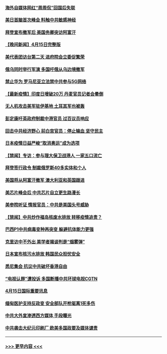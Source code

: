 #### [海外自媒体网红“周周侃”回国后失联](../pages/prog202/a103097323.md?t=04161401) 
#### [美日首脑首次峰会 料触中共敏感神经](../pages/prog202/a103097320.md?t=04161401) 
#### [拜登宣布撤军后 美国务卿突访阿富汗](../pages/prog202/a103097029.md?t=04161401) 
#### [【晚间新闻】4月15日完整版](../pages/prog202/a103097234.md?t=04161401) 
#### [美代表团访台第二天 进府院会立委促繁荣](../pages/prog202/a103097162.md?t=04161401) 
#### [俄乌同时举行军演 多国吁俄从乌边境撤军](../pages/prog202/a103096774.md?t=04161401) 
#### [禁止华为 罗马尼亚立法禁中共参与5G网络](../pages/prog202/a103097118.md?t=04161401) 
#### [【最新疫情】印度日增破20万 丹麦官员记者会晕倒](../pages/prog202/a103096874.md?t=04161401) 
#### [无人机攻击美军驻伊基地 土耳其军也被轰](../pages/prog202/a103097072.md?t=04161401) 
#### [彭定康吁英政府制裁中港官员 过百议员响应](../pages/prog202/a103097031.md?t=04161401) 
#### [回击中共经济野心 前白宫官员：停止输血 坚守民主](../pages/prog202/a103097047.md?t=04161401) 
#### [日本疫情日益严峻“取消奥运”成为选项](../pages/prog202/a103097012.md?t=04161401) 
#### [【禁闻】专访：参与理大保卫战港人 一家五口流亡](../pages/prog202/a103096842.md?t=04161401) 
#### [拜登签行政令 制裁俄罗斯40多实体和个人](../pages/prog202/a103096871.md?t=04161401) 
#### [美国将从阿富汗撤军 澳大利亚和英国跟进](../pages/prog202/a103096868.md?t=04161401) 
#### [美芯片峰会后 中共芯片自立更生路漫长](../pages/prog202/a103096877.md?t=04161401) 
#### [美参院听证 情报官员：中共是美国头号威胁](../pages/prog202/a103096862.md?t=04161401) 
#### [【禁闻】中共炒作福岛核废水排放 转移疫情追责？](../pages/prog202/a103096854.md?t=04161401) 
#### [巴西P1中共病毒变种再突变 躲避抗体能力更强](../pages/prog202/a103096765.md?t=04161401) 
#### [克里访中不外出 美学者揭谈判是“烟雾弹”](../pages/prog202/a103096815.md?t=04161401) 
#### [日本宣布核污水排放 韩国民众担忧安全](../pages/prog202/a103096802.md?t=04161401) 
#### [悉尼集会 抗议中共破坏香港自由](../pages/prog202/a103096780.md?t=04161401) 
#### [“电视认罪”遭投诉 多国断播中共环球电视CGTN](../pages/prog202/a103096692.md?t=04161401) 
#### [4月15日国际重要讯息](../pages/prog202/a103096614.md?t=04161401) 
#### [缅甸医护支持反政变 安全部队开枪驱离1死多伤](../pages/prog202/a103096575.md?t=04161401) 
#### [中共大外宣渗透西方媒体 手段曝光](../pages/prog202/a103096557.md?t=04161401) 
#### [中共袭击大纪元印刷厂 欧美多国政要及媒体谴责](../pages/prog202/a103096546.md?t=04161401) 

----
#### [ >>> 更早内容 <<< ](../indexes/prog202-earlier.md)

